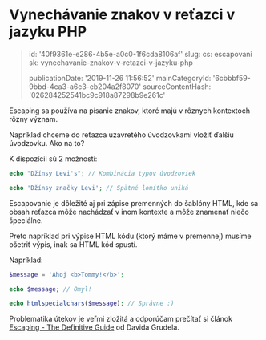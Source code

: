 Vynechávanie znakov v reťazci v jazyku PHP
==========================================

> id: '40f9361e-e286-4b5e-a0c0-1f6cda8106af'
> slug:
> 	cs: escapovani
> 	sk: vynechavanie-znakov-v-retazci-v-jazyku-php
> 
> publicationDate: '2019-11-26 11:56:52'
> mainCategoryId: '6cbbbf59-9bbd-4ca3-a6c3-eb204a2f8070'
> sourceContentHash: '026284252541bc9c918a87298b9e261c'

Escaping sa používa na písanie znakov, ktoré majú v rôznych kontextoch rôzny význam.

Napríklad chceme do reťazca uzavretého úvodzovkami vložiť ďalšiu úvodzovku. Ako na to?

K dispozícii sú 2 možnosti:

```php
echo "Džínsy Levi's"; // Kombinácia typov úvodzoviek

echo 'Džínsy značky Levi'; // Spätné lomítko uniká
```

Escapovanie je dôležité aj pri zápise premenných do šablóny HTML, kde sa obsah reťazca môže nachádzať v inom kontexte a môže znamenať niečo špeciálne.

Preto napríklad pri výpise HTML kódu (ktorý máme v premennej) musíme ošetriť výpis, inak sa HTML kód spustí.

Napríklad:

```php
$message = 'Ahoj <b>Tommy!</b>';

echo $message; // Omyl!

echo htmlspecialchars($message); // Správne :)
```

Problematika útekov je veľmi zložitá a odporúčam prečítať si článok <a href="https://phpfashion.com/escapovani-definitivni-prirucka">Escaping - The Definitive Guide</a> od Davida Grudela.
